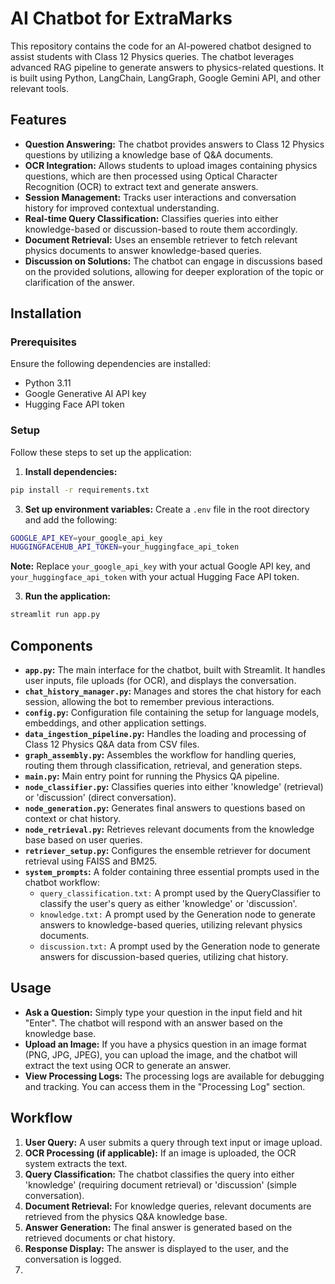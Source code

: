 # AI Chatbot for ExtraMarks

This repository contains the code for an AI-powered chatbot designed to assist students with Class 12 Physics queries. The chatbot leverages advanced RAG pipeline to generate answers to physics-related questions. It is built using Python, LangChain, LangGraph, Google Gemini API, and other relevant tools.

## Features

- **Question Answering:** The chatbot provides answers to Class 12 Physics questions by utilizing a knowledge base of Q&A documents.
- **OCR Integration:** Allows students to upload images containing physics questions, which are then processed using Optical Character Recognition (OCR) to extract text and generate answers.
- **Session Management:** Tracks user interactions and conversation history for improved contextual understanding.
- **Real-time Query Classification:** Classifies queries into either knowledge-based or discussion-based to route them accordingly.
- **Document Retrieval:** Uses an ensemble retriever to fetch relevant physics documents to answer knowledge-based queries.
- **Discussion on Solutions:** The chatbot can engage in discussions based on the provided solutions, allowing for deeper exploration of the topic or clarification of the answer.

## Installation

### Prerequisites

Ensure the following dependencies are installed:

- Python 3.11
- Google Generative AI API key
- Hugging Face API token

### Setup
Follow these steps to set up the application:

1. **Install dependencies:**
```bash
pip install -r requirements.txt
```
3. **Set up environment variables:**
Create a `.env` file in the root directory and add the following:
```bash
GOOGLE_API_KEY=your_google_api_key
HUGGINGFACEHUB_API_TOKEN=your_huggingface_api_token
```

**Note:** Replace `your_google_api_key` with your actual Google API key, and `your_huggingface_api_token` with your actual Hugging Face API token.

3. **Run the application:**
```bash
streamlit run app.py
```


## Components

- **`app.py`:** The main interface for the chatbot, built with Streamlit. It handles user inputs, file uploads (for OCR), and displays the conversation.
- **`chat_history_manager.py`:** Manages and stores the chat history for each session, allowing the bot to remember previous interactions.
- **`config.py`:** Configuration file containing the setup for language models, embeddings, and other application settings.
- **`data_ingestion_pipeline.py`:** Handles the loading and processing of Class 12 Physics Q&A data from CSV files.
- **`graph_assembly.py`:** Assembles the workflow for handling queries, routing them through classification, retrieval, and generation steps.
- **`main.py`:** Main entry point for running the Physics QA pipeline.
- **`node_classifier.py`:** Classifies queries into either 'knowledge' (retrieval) or 'discussion' (direct conversation).
- **`node_generation.py`:** Generates final answers to questions based on context or chat history.
- **`node_retrieval.py`:** Retrieves relevant documents from the knowledge base based on user queries.
- **`retriever_setup.py`:** Configures the ensemble retriever for document retrieval using FAISS and BM25.
- **`system_prompts`:** A folder containing three essential prompts used in the chatbot workflow:
  - `query_classification.txt:` A prompt used by the QueryClassifier to classify the user's query as either 'knowledge' or 'discussion'.
  - `knowledge.txt:` A prompt used by the Generation node to generate answers to knowledge-based queries, utilizing relevant physics documents.
  - `discussion.txt:` A prompt used by the Generation node to generate answers for discussion-based queries, utilizing chat history.

## Usage

- **Ask a Question:** Simply type your question in the input field and hit "Enter". The chatbot will respond with an answer based on the knowledge base.
- **Upload an Image:** If you have a physics question in an image format (PNG, JPG, JPEG), you can upload the image, and the chatbot will extract the text using OCR to generate an answer.
- **View Processing Logs:** The processing logs are available for debugging and tracking. You can access them in the "Processing Log" section.

## Workflow

1. **User Query:** A user submits a query through text input or image upload.
2. **OCR Processing (if applicable):** If an image is uploaded, the OCR system extracts the text.
3. **Query Classification:** The chatbot classifies the query into either 'knowledge' (requiring document retrieval) or 'discussion' (simple conversation).
4. **Document Retrieval:** For knowledge queries, relevant documents are retrieved from the physics Q&A knowledge base.
5. **Answer Generation:** The final answer is generated based on the retrieved documents or chat history.
6. **Response Display:** The answer is displayed to the user, and the conversation is logged.
7. 

